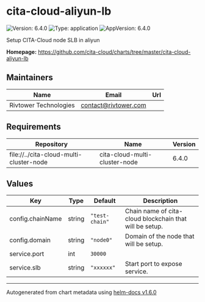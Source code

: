 # cita-cloud-aliyun-lb

![Version: 6.4.0](https://img.shields.io/badge/Version-6.4.0-informational?style=flat-square) ![Type: application](https://img.shields.io/badge/Type-application-informational?style=flat-square) ![AppVersion: 6.4.0](https://img.shields.io/badge/AppVersion-6.4.0-informational?style=flat-square)

Setup CITA-Cloud node SLB in aliyun

**Homepage:** <https://github.com/cita-cloud/charts/tree/master/cita-cloud-aliyun-lb>

## Maintainers

| Name | Email | Url |
| ---- | ------ | --- |
| Rivtower Technologies | contact@rivtower.com |  |

## Requirements

| Repository | Name | Version |
|------------|------|---------|
| file://../cita-cloud-multi-cluster-node | cita-cloud-multi-cluster-node | 6.4.0 |

## Values

| Key | Type | Default | Description |
|-----|------|---------|-------------|
| config.chainName | string | `"test-chain"` | Chain name of cita-cloud blockchain that will be setup. |
| config.domain | string | `"node0"` | Domain of the node that will be setup. |
| service.port | int | `30000` |  |
| service.slb | string | `"xxxxxx"` | Start port to expose service. |

----------------------------------------------
Autogenerated from chart metadata using [helm-docs v1.6.0](https://github.com/norwoodj/helm-docs/releases/v1.6.0)
